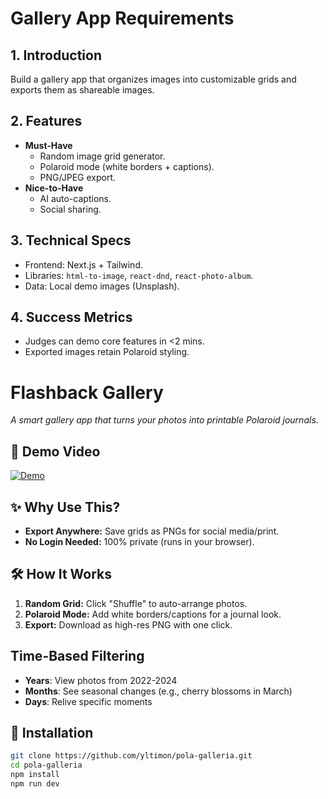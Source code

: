 # Gallery App Requirements

## 1. Introduction
Build a gallery app that organizes images into customizable grids and exports them as shareable images.

## 2. Features
- **Must-Have**
  - Random image grid generator.
  - Polaroid mode (white borders + captions).
  - PNG/JPEG export.
- **Nice-to-Have**
  - AI auto-captions.
  - Social sharing.

## 3. Technical Specs
- Frontend: Next.js + Tailwind.
- Libraries: `html-to-image`, `react-dnd`, `react-photo-album`.
- Data: Local demo images (Unsplash).

## 4. Success Metrics
- Judges can demo core features in <2 mins.
- Exported images retain Polaroid styling.

# Flashback Gallery  
*A smart gallery app that turns your photos into printable Polaroid journals.*  

## 🎥 Demo Video  
[![Demo](https://img.youtube.com/vi/YOUR_VIDEO_ID/0.jpg)](https://youtu.be/YOUR_VIDEO_ID)  

## ✨ Why Use This?   
- **Export Anywhere:** Save grids as PNGs for social media/print.  
- **No Login Needed:** 100% private (runs in your browser).  

## 🛠️ How It Works  
1. **Random Grid:** Click "Shuffle" to auto-arrange photos.  
2. **Polaroid Mode:** Add white borders/captions for a journal look.  
3. **Export:** Download as high-res PNG with one click.  

## Time-Based Filtering
- **Years**: View photos from 2022-2024
- **Months**: See seasonal changes (e.g., cherry blossoms in March)
- **Days**: Relive specific moments

## 🚀 Installation  
```bash
git clone https://github.com/yltimon/pola-galleria.git
cd pola-galleria
npm install
npm run dev